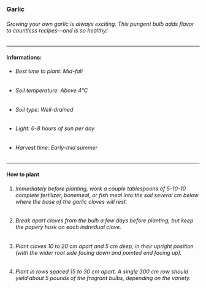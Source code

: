 ### Garlic

###### Growing your own garlic is always exciting. This pungent bulb adds flavor to countless recipes—and is so healthy!

---

#### Informations:

- ###### Best time to plant: Mid-fall
- ###### Soil temperature: Above 4°C
- ###### Soil type: Well-drained
- ###### Light: 6-8 hours of sun per day
- ###### Harvest time: Early-mid summer

---

#### How to plant

1. ###### Immediately before planting, work a couple tablespoons of 5-10-10 complete fertilizer, bonemeal, or fish meal into the soil several cm below where the base of the garlic cloves will rest.
2. ###### Break apart cloves from the bulb a few days before planting, but keep the papery husk on each individual clove.
3. ###### Plant cloves 10 to 20 cm apart and 5 cm deep, in their upright position (with the wider root side facing down and pointed end facing up).
4. ###### Plant in rows spaced 15 to 30 cm apart. A single 300 cm row should yield about 5 pounds of the fragrant bulbs, depending on the variety.